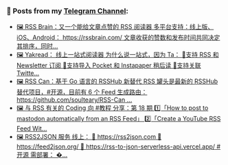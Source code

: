 ### 📰 Posts from my [Telegram Channel](https://t.me/s/aboutrss):
<!-- BLOG-POST-LIST:START -->
- [🖼 RSS Brain：又一个能给文章点赞的 RSS 阅读器 多平台支持：线上版、iOS、Android： https://rssbrain.com/ 文章收获的赞数和发布时间共同决定其排序，同时...](https://t.me/aboutrss/1289)
- [🖼 Yakread： 线上一站式阅读器 为什么说一站式，因为 Ta： 🔸支持 RSS 和 Newsletter 订阅 🔸支持导入 Pocket 和 Instapaper 稍后读 🔸支持关联 Twitte...](https://t.me/aboutrss/1288)
- [🖼 RSS Can：基于 Go 语言的 RSSHub 新替代 RSS 罐头是最新的 RSSHub 替代项目，#开源，目前有 6 个 Feed 生成路由： https://github.com/soulteary/RSS-Can ...](https://t.me/aboutrss/1287)
- [🖼 与 RSS 有关的 Coding 向 #教程 分享：第 18 期 1️⃣「How to post to mastodon automatically from an RSS Feed」 2️⃣「Create a YouTube RSS Feed Wit...](https://t.me/aboutrss/1286)
- [🖼 RSS2JSON 服务 线上： 🔸 https://rss2json.com 🔸 https://feed2json.org/ 🔸 https://rss-to-json-serverless-api.vercel.app/ #开源 需部署： �...](https://t.me/aboutrss/1285)
<!-- BLOG-POST-LIST:END -->

<!--
**AboutRSS/AboutRSS** is a ✨ _special_ ✨ repository because its `README.md` (this file) appears on your GitHub profile.

Here are some ideas to get you started:

- 🔭 I’m currently working on ...
- 🌱 I’m currently learning ...
- 👯 I’m looking to collaborate on ...
- 🤔 I’m looking for help with ...
- 💬 Ask me about ...
- 📫 How to reach me: ...
- 😄 Pronouns: ...
- ⚡ Fun fact: ...
-->
